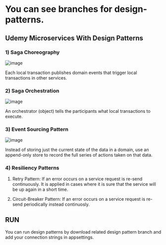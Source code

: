 # You can see branches for design-patterns.

## Udemy Microservices With Design Patterns

### 1) Saga Choreography

![image](https://user-images.githubusercontent.com/72551126/216779818-27d2ea77-9448-47f9-9551-116cbbda14f1.png)

Each local transaction publishes domain events that trigger local transactions in other services.

### 2) Saga Orchestration 

![image](https://user-images.githubusercontent.com/72551126/216779879-1ec6e4cd-3235-4334-9e59-826caf9e837c.png)

An orchestrator (object) tells the participants what local transactions to execute.

### 3) Event Sourcing Pattern

![image](https://user-images.githubusercontent.com/72551126/216779923-d9559097-11fe-4932-a50e-c3914d0f2438.png)

Instead of storing just the current state of the data in a domain, use an append-only store to record the full series of actions taken on that data.

### 4) Resiliency Patterns

1. Retry Pattern: If an error occurs on a service request is re-send continuously. It is applied in cases where it is sure that the service will be up again in a short time.

2. Circuit-Breaker Pattern: If an error occurs on a service request is re-send periodically instead continuosly. 

## RUN

You can run design patterns by download related design pattern branch and add your connection strings in appsettings. 
